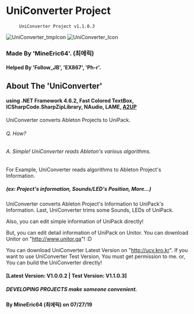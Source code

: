# UniConverter Project

         UniConverter Project v1.1.0.3
         
![UniConverter_tmpIcon](https://github.com/MineEric64/UniConverter-Project/blob/master/Resources/UniConverterV2.png)
![UniConverter_Icon](https://github.com/MineEric64/UniConverter-Project/blob/master/Resources/UniConverter_icon.png)

### Made By 'MineEric64'. (최에릭)
#### Helped By 'Follow_JB', 'EX867', 'Ph-r'.

## About The 'UniConverter'

#### using .NET Framework 4.6.2, Fast Colored TextBox, ICSharpCode.SharpZipLibrary, NAudio, LAME, [A2UP](https://github.com/MineEric64/A2UP)

UniConverter converts Ableton Projects to UniPack.
###### Q. How? 
###### A. Simple! UniConverter reads Ableton's various algorithms.

For Example, UniConverter reads algorithms to Ableton Project's Information.
##### (ex: Project's information, Sounds/LED's Position, More...)

UniConverter converts Ableton Project's Information to UniPack's Information.
Last, UniConverter trims some Sounds, LEDs of UniPack.

Also, you can edit simple information of UniPack directly!

But, you can edit detail information of UniPack on Unitor.
You can download Unitor on "http://www.unitor.ga"! :D

You can download UniConverter Latest Version on "http://ucv.kro.kr".
If you want to use UniConverter Test Version, You must get permission to me. or, You can build the UniConverter directly!
#### [Latest Version: V1.0.0.2   |   Test Version: V1.1.0.3]


##### DEVELOPING PROJECTS make someone convenient.
#### By MineEric64 (최에릭) on 07/27/19